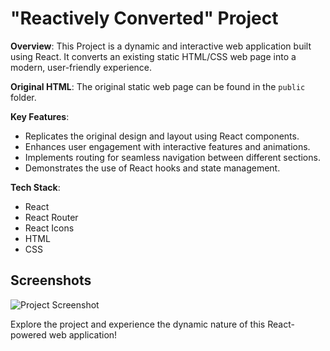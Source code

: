 # "Reactively Converted" Project

**Overview**: This Project is a dynamic and interactive web application built using React. It converts an existing static HTML/CSS web page into a modern, user-friendly experience.

**Original HTML**: The original static web page can be found in the `public` folder.


**Key Features**:
- Replicates the original design and layout using React components.
- Enhances user engagement with interactive features and animations.
- Implements routing for seamless navigation between different sections.
- Demonstrates the use of React hooks and state management.

**Tech Stack**:
- React
- React Router
- React Icons
- HTML
- CSS

## Screenshots

![Project Screenshot](https://github.com/brainstormsurfer/html-to-react_conversion-exercise/assets/136093776/79c45fab-ea76-402f-a7c9-3a4beb3b609e)

Explore the project and experience the dynamic nature of this React-powered web application!